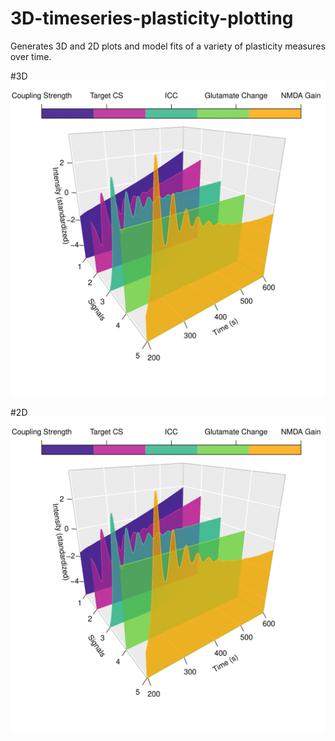 # 3D-timeseries-plasticity-plotting
Generates 3D and 2D plots and model fits of a variety of plasticity measures over time.

#3D
![title](Plots/3d-plot.png)

#2D
![title](Plots/3d-plot.png)
